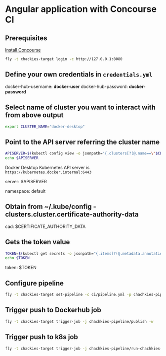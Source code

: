# Angular application with Concourse CI

## Prerequisites

[Install Concourse](https://tanzu.vmware.com/developer/guides/ci-cd/concourse-gs/)

```bash
fly -t chackies-target login -c http://127.0.0.1:8080
```

## Define your own credentials in `credentials.yml`

docker-hub-username: __docker-user__
docker-hub-password: __docker-password__

## Select name of cluster you want to interact with from above output

```bash
export CLUSTER_NAME="docker-desktop"
```

## Point to the API server referring the cluster name

```bash
APISERVER=$(kubectl config view -o jsonpath="{.clusters[?(@.name==\"$CLUSTER_NAME\")].cluster.server}")
echo $APISERVER
```

Docker Desktop Kubernetes API server is `https://kubernetes.docker.internal:6443`

server: $APISERVER

namespace: default

## Obtain from ~/.kube/config - clusters.cluster.certificate-authority-data

cad: $CERTIFICATE_AUTHORITY_DATA

## Gets the token value

```bash
TOKEN=$(kubectl get secrets -o jsonpath="{.items[?(@.metadata.annotations['kubernetes\.io/service-account\.name']=='default')].data.token}"|base64 --decode)
echo $TOKEN
```
token: $TOKEN

## Configure pipeline

```bash
fly -t chackies-target set-pipeline -c ci/pipeline.yml -p chachkies-pipeline -l ci/credentials.yml
```

## Trigger push to Dockerhub job

```bash
fly -t chackies-target trigger-job -j chachkies-pipeline/publish -w
```

## Trigger push to k8s job

```bash
fly -t chackies-target trigger-job -j chachkies-pipeline/run-chachkies-in-k8s -w
```
